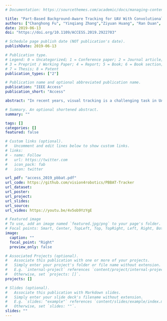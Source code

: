 ```yaml
---
# Documentation: https://sourcethemes.com/academic/docs/managing-content/

title: "Part-Based Background-Aware Tracking for UAV With Convolutional Features"
authors: ["Changhong Fu", "Yinqiang Zhang","Ziyuan Huang", "Ran Duan", "Zongwu Xie"]
date: 2019-06-13
doi: "https://doi.org/10.1109/ACCESS.2019.2922703"

# Schedule page publish date (NOT publication's date).
publishDate: 2019-06-13

# Publication type.
# Legend: 0 = Uncategorized; 1 = Conference paper; 2 = Journal article;
# 3 = Preprint / Working Paper; 4 = Report; 5 = Book; 6 = Book section;
# 7 = Thesis; 8 = Patent
publication_types: ["2"]

# Publication name and optional abbreviated publication name.
publication: "IEEE Access"
publication_short: "Access"

abstract: "In recent years, visual tracking is a challenging task in UAV applications. The standard correlation filter (CF) has been extensively applied for UAV object tracking. However, the CF-based tracker severely suffers from boundary effects and cannot effectively cope with object occlusion, which results in suboptimal performance. Besides, it is still a tough task to obtain an appearance model precisely with hand-crafted features. In this paper, a novel part-based tracker is proposed for the UAV. With successive cropping operations, the tracking object is separated into several parts. More specially, the background-aware correlation filters with different cropping matrices are applied. To estimate the translation and scale variation of the tracking object, a structured comparison, and a Bayesian inference approach are proposed, which jointly achieve a coarse-to-fine strategy. Moreover, an adaptive mechanism is used to update the local appearance model of each part with a Gaussian process regression method. To construct a better appearance model, features extracted from the convolutional neural network are utilized instead of hand-crafted features. Through extensive experiments, the proposed tracker reaches competitive performance on 123 challenging UAV image sequences and outperforms other 20 popular state-of-the-art visual trackers in terms of overall performance and different challenging attributes."

# Summary. An optional shortened abstract.
summary: ""

tags: []
categories: []
featured: false

# Custom links (optional).
#   Uncomment and edit lines below to show custom links.
# links:
# - name: Follow
#   url: https://twitter.com
#   icon_pack: fab
#   icon: twitter

url_pdf: "access_2019_pbbat.pdf"
url_code: https://github.com/vision4robotics/PBBAT-Tracker
url_dataset:
url_poster:
url_project:
url_slides:
url_source:
url_video: https://youtu.be/4v5ob9YzYgE

# Featured image
# To use, add an image named `featured.jpg/png` to your page's folder. 
# Focal points: Smart, Center, TopLeft, Top, TopRight, Left, Right, BottomLeft, Bottom, BottomRight.
image:
  caption: ""
  focal_point: "Right"
  preview_only: false

# Associated Projects (optional).
#   Associate this publication with one or more of your projects.
#   Simply enter your project's folder or file name without extension.
#   E.g. `internal-project` references `content/project/internal-project/index.md`.
#   Otherwise, set `projects: []`.
projects: []

# Slides (optional).
#   Associate this publication with Markdown slides.
#   Simply enter your slide deck's filename without extension.
#   E.g. `slides: "example"` references `content/slides/example/index.md`.
#   Otherwise, set `slides: ""`.
slides: ""
---
```

